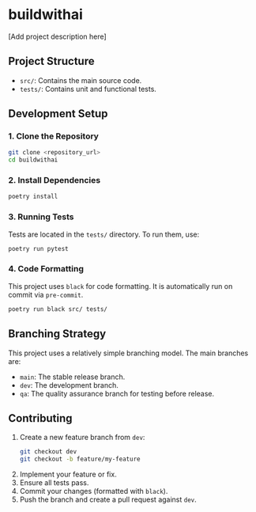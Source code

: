 # buildwithai

[Add project description here]

## Project Structure

- `src/`: Contains the main source code.
- `tests/`: Contains unit and functional tests.

## Development Setup

### 1. Clone the Repository

```bash
git clone <repository_url>
cd buildwithai
```

### 2. Install Dependencies

```bash
poetry install
```

### 3. Running Tests

Tests are located in the `tests/` directory. To run them, use:

```bash
poetry run pytest
```

### 4. Code Formatting

This project uses `black` for code formatting. It is automatically run on commit via `pre-commit`.

```bash
poetry run black src/ tests/
```

## Branching Strategy

This project uses a relatively simple branching model. The main branches are:
- `main`: The stable release branch.
- `dev`: The development branch.
- `qa`: The quality assurance branch for testing before release.

## Contributing

1. Create a new feature branch from `dev`:
   ```bash
   git checkout dev
   git checkout -b feature/my-feature
   ```
2. Implement your feature or fix.
3. Ensure all tests pass.
4. Commit your changes (formatted with `black`).
5. Push the branch and create a pull request against `dev`.

